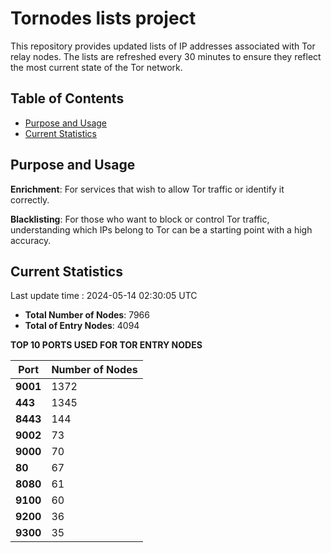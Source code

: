 # Tornodes lists project

This repository provides updated lists of IP addresses associated with Tor relay nodes. The lists are refreshed every 30 minutes to ensure they reflect the most current state of the Tor network.

## Table of Contents

- [Purpose and Usage](#purpose-and-usage)
- [Current Statistics](#current-statistics)


## Purpose and Usage

**Enrichment**: For services that wish to allow Tor traffic or identify it correctly.

**Blacklisting**: For those who want to block or control Tor traffic, understanding which IPs belong to Tor can be a starting point with a high accuracy.

## Current Statistics

Last update time : 2024-05-14 02:30:05 UTC

- **Total Number of Nodes**: 7966
- **Total of Entry Nodes**: 4094

**TOP 10 PORTS USED FOR TOR ENTRY NODES**

| **Port** | **Number of Nodes** |
|------|-----------------|
| **9001**   | 1372  |
| **443**   | 1345  |
| **8443**   | 144  |
| **9002**   | 73  |
| **9000**   | 70  |
| **80**   | 67  |
| **8080**   | 61  |
| **9100**   | 60  |
| **9200**   | 36  |
| **9300**   | 35  |

